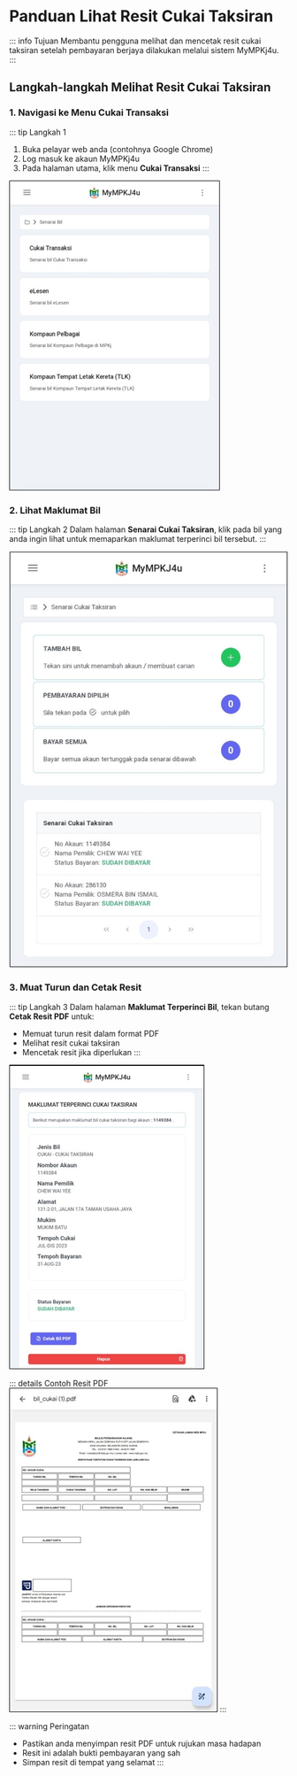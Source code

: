 # Panduan Lihat Resit Cukai Taksiran

::: info Tujuan
Membantu pengguna melihat dan mencetak resit cukai taksiran setelah pembayaran berjaya dilakukan melalui sistem MyMPKj4u.
:::

## Langkah-langkah Melihat Resit Cukai Taksiran

### 1. Navigasi ke Menu Cukai Transaksi

::: tip Langkah 1
1. Buka pelayar web anda (contohnya Google Chrome)
2. Log masuk ke akaun MyMPKj4u
3. Pada halaman utama, klik menu **Cukai Transaksi**
:::

![Menu Cukai Transaksi](/image/resit/image1.jpg)

### 2. Lihat Maklumat Bil

::: tip Langkah 2
Dalam halaman **Senarai Cukai Taksiran**, klik pada bil yang anda ingin lihat untuk memaparkan maklumat terperinci bil tersebut.
:::

![Senarai Cukai Taksiran](/image/resit/image2.jpg)

### 3. Muat Turun dan Cetak Resit

::: tip Langkah 3
Dalam halaman **Maklumat Terperinci Bil**, tekan butang **Cetak Resit PDF** untuk:
- Memuat turun resit dalam format PDF
- Melihat resit cukai taksiran
- Mencetak resit jika diperlukan
:::

![Maklumat Terperinci Bil](/image/resit/image3.jpg)

::: details Contoh Resit PDF
![Resit PDF](/image/resit/image4.jpg)
:::

::: warning Peringatan
- Pastikan anda menyimpan resit PDF untuk rujukan masa hadapan
- Resit ini adalah bukti pembayaran yang sah
- Simpan resit di tempat yang selamat
:::